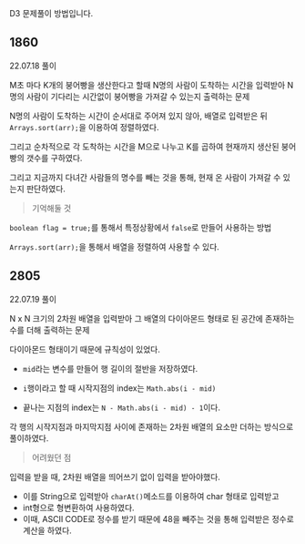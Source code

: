D3 문제풀이 방법입니다.

## 1860

22.07.18 풀이

M초 마다 K개의 붕어빵을 생산한다고 할때 N명의 사람이 도착하는 시간을 입력받아 N명의 사람이 기다리는 시간없이 붕어빵을 가져갈 수 있는지 출력하는 문제

N명의 사람이 도착하는 시간이 순서대로 주어져 있지 않아, 배열로 입력받은 뒤 `Arrays.sort(arr);`을 이용하여 정렬하였다.

그리고 순차적으로 각 도착하는 시간을 M으로 나누고 K를 곱하여 현재까지 생산된 붕어빵의 갯수를 구하였다.

그리고 지금까지 다녀간 사람들의 명수를 빼는 것을 통해, 현재 온 사람이 가져갈 수 있는지 판단하였다.

> 기억해둘 것

`boolean flag = true;`를 통해서 특정상황에서 `false`로 만들어 사용하는 방법

`Arrays.sort(arr);`을 통해서 배열을 정렬하여 사용할 수 있다.

## 2805

22.07.19 풀이

N x N 크기의 2차원 배열을 입력받아 그 배열의 다이아몬드 형태로 된 공간에 존재하는 수를 더해 출력하는 문제

다이아몬드 형태이기 때문에 규칙성이 있었다.

- `mid`라는 변수를 만들어 행 길이의 절반을 저장하였다.

- `i`행이라고 할 때 시작지점의 index는 `Math.abs(i - mid)`

- 끝나는 지점의 index는 `N - Math.abs(i - mid) - 1`이다.

각 행의 시작지점과 마지막지점 사이에 존재하는 2차원 배열의 요소만 더하는 방식으로 풀이하였다.

> 어려웠던 점

입력을 받을 때, 2차원 배열을 띄어쓰기 없이 입력을 받아야했다.
- 이를 String으로 입력받아 `charAt()`메소드를 이용하여 char 형태로 입력받고
- int형으로 형변환하여 사용하였다.
- 이때, ASCII CODE로 정수를 받기 때문에 48을 빼주는 것을 통해 입력받은 정수로 계산을 하였다.